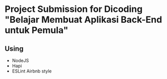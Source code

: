 # Project Submission for Dicoding "Belajar Membuat Aplikasi Back-End untuk Pemula"

## Using
- NodeJS
- Hapi
- ESLint Airbnb style